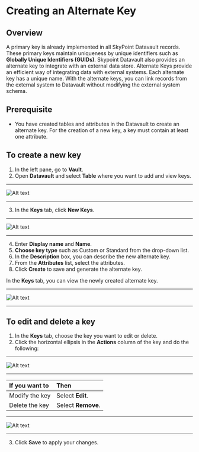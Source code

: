 # Creating an Alternate Key

## Overview

A primary key is already implemented in all SkyPoint Datavault records. These primary keys maintain uniqueness by unique identifiers such as **Globally Unique Identifiers (GUIDs)**. Skypoint Datavault also provides an alternate key to integrate with an external data store. Alternate Keys provide an efficient way of integrating data with external systems. Each alternate key has a unique name. With the alternate keys, you can link records from the external system to Datavault without modifying the external system schema.

## Prerequisite

- You have created tables and attributes in the Datavault to create an alternate key. For the creation of a new key, a key must contain at least one attribute.


## To create a new key

1. In the left pane, go to **Vault**.
2. Open **Datavault** and select **Table** where you want to add and view keys.  

---
![Alt text](https://github.com/skypointcloud/platform/blob/develop/docs/doc_snippets/Vault_Keys.png?raw=true)

---

3. In the **Keys** tab, click **New Keys**.  

---
![Alt text](https://github.com/skypointcloud/platform/blob/develop/docs/doc_snippets/Vault_AddNewKey.png?raw=true)

---

4. Enter **Display name** and **Name**. 
5. **Choose key type** such as Custom or Standard from the drop-down list.
6. In the **Description** box, you can describe the new alternate key.
7. From the **Attributes** list, select the attributes. 
8. Click **Create** to save and generate the alternate key.

In the **Keys** tab, you can view the newly created alternate key.  

---
![Alt text](https://github.com/skypointcloud/platform/blob/develop/docs/doc_snippets/Vault_KeysOutput.png?raw=true)

---

## To edit and delete a key

1. In the **Keys** tab, choose the key you want to edit or delete.
2. Click the horizontal ellipsis in the **Actions** column of the key and do the following:  

---
![Alt text](https://github.com/skypointcloud/platform/blob/develop/docs/doc_snippets/Vault_KeysEditDelete.png?raw=true)

---

|If you want to|Then|
| :--- | :--- |
|Modify the key|Select **Edit**.|
|Delete the key|Select **Remove**.|  

---
![Alt text](https://github.com/skypointcloud/platform/blob/develop/docs/doc_snippets/Vault_EditKey.png?raw=true)

---

3. Click **Save** to apply your changes.
